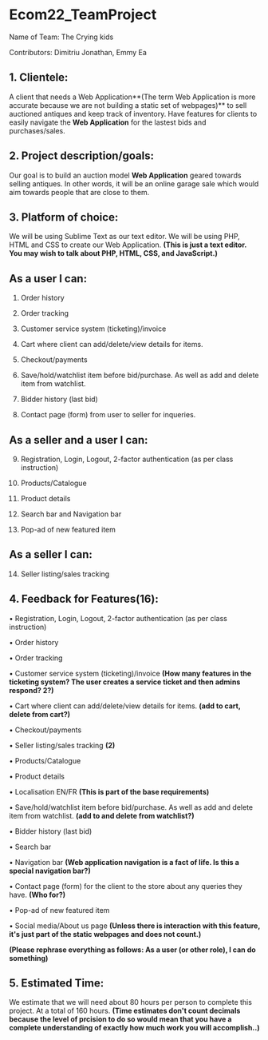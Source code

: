 # Ecom22_TeamProject

Name of Team: The Crying kids

Contributors: Dimitriu Jonathan, Emmy Ea

## 1. Clientele:
A client that needs a Web Application**(The term Web Application is more accurate because we are not building a static set of webpages)** to sell auctioned antiques and keep track of inventory. Have features for clients to easily navigate the **Web Application** for the lastest bids and purchases/sales.

## 2. Project description/goals: 
Our goal is to build an auction model **Web Application** geared towards selling antiques. 
In other words, it will be an online garage sale which would aim towards people that
are close to them.

## 3. Platform of choice:
We will be using Sublime Text as our text editor. We will be using PHP, HTML and CSS to create our Web Application. **(This is just a text editor. You may wish to talk about PHP, HTML, CSS, and JavaScript.)**

## As a user I can:
1. Order history

2. Order tracking

3. Customer service system (ticketing)/invoice 

4. Cart where client can add/delete/view details for items. 

5. Checkout/payments

6. Save/hold/watchlist item before bid/purchase. As well as add and delete item from watchlist.

7. Bidder history (last bid)

8. Contact page (form) from user to seller for inqueries. 

## As a seller and a user I can:
9. Registration, Login, Logout, 2-factor authentication (as per class instruction)

10. Products/Catalogue

11. Product details

12. Search bar and Navigation bar

13. Pop-ad of new featured item

## As a seller I can:

14. Seller listing/sales tracking 

## 4. Feedback for Features(16):
• Registration, Login, Logout, 2-factor authentication (as per class instruction)

• Order history

• Order tracking

• Customer service system (ticketing)/invoice **(How many features in the ticketing system? The user creates a service ticket and then admins respond? 2?)**

• Cart where client can add/delete/view details for items. **(add to cart, delete from cart?)**

• Checkout/payments

• Seller listing/sales tracking **(2)**

• Products/Catalogue

• Product details

• Localisation EN/FR **(This is part of the base requirements)**

• Save/hold/watchlist item before bid/purchase. As well as add and delete item from watchlist. **(add to and delete from watchlist?)**

• Bidder history (last bid)

• Search bar 

• Navigation bar **(Web application navigation is a fact of life. Is this a special navigation bar?)**

• Contact page (form) for the client to the store about any queries they have.  **(Who for?)**

• Pop-ad of new featured item

• Social media/About us page **(Unless there is interaction with this feature, it's just part of the static webpages and does not count.)**

**(Please rephrase everything as follows: As a user (or other role), I can do something)**

## 5. Estimated Time:
We estimate that we will need about 80 hours per person to complete this project. At a total of 160 hours.  **(Time estimates don't count decimals because the level of prcision to do so would mean that you have a complete understanding of exactly how much work you will accomplish..)**
